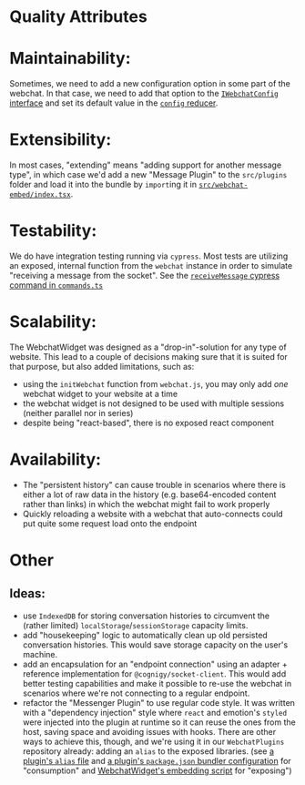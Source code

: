 # Quality Attributes

# Maintainability:
Sometimes, we need to add a new configuration option in some part of the webchat.
In that case, we need to add that option to the [`IWebchatConfig` interface](../src/common/interfaces/webchat-config.ts) and set its default value in the [`config` reducer](../src/webchat/store/config/config-reducer.ts).

# Extensibility:
In most cases, "extending" means "adding support for another message type", in which case we'd add a new "Message Plugin" to the `src/plugins` folder and load it into the bundle by `import`ing it in [`src/webchat-embed/index.tsx`](../src/webchat-embed//index.tsx).

# Testability:
We do have integration testing running via `cypress`. Most tests are utilizing an exposed, internal function from the `webchat` instance in order to simulate "receiving a message from the socket".
See the [`receiveMessage` cypress command in `commands.ts`](../cypress/support/commands.ts)

# Scalability:
The WebchatWidget was designed as a "drop-in"-solution for any type of website.
This lead to a couple of decisions making sure that it is suited for that purpose, but also added limitations, such as:
- using the `initWebchat` function from `webchat.js`, you may only add _one_ webchat widget to your website at a time
- the webchat widget is not designed to be used with multiple sessions (neither parallel nor in series)
- despite being "react-based", there is no exposed react component 

# Availability:
  - The "persistent history" can cause trouble in scenarios where there is either a lot of raw data in the history (e.g. base64-encoded content rather than links) in which the webchat might fail to work properly
  - Quickly reloading a website with a webchat that auto-connects could put quite some request load onto the endpoint

# Other
## Ideas:
- use `IndexedDB` for storing conversation histories to circumvent the (rather limited) `localStorage`/`sessionStorage` capacity limits.
- add "housekeeping" logic to automatically clean up old persisted conversation histories. This would save storage capacity on the user's machine.
- add an encapsulation for an "endpoint connection" using an adapter + reference implementation for `@cognigy/socket-client`. This would add better testing capabilities and make it possible to re-use the webchat in scenarios where we're not connecting to a regular endpoint.
- refactor the "Messenger Plugin" to use regular code style. It was written with a "dependency injection" style where `react` and emotion's `styled` were injected into the plugin at runtime so it can reuse the ones from the host, saving space and avoiding issues with hooks. There are other ways to achieve this, though, and we're using it in our `WebchatPlugins` repository already: adding an `alias` to the exposed libraries. (see [a plugin's `alias` file](https://github.com/Cognigy/WebchatPlugins/blob/0ca12f4154f394faeb7183be9453ee3f13236d2f/plugins/qr-code-reader/alias/react.js#L5) and [a plugin's `package.json` bundler configuration](https://github.com/Cognigy/WebchatPlugins/blob/0ca12f4154f394faeb7183be9453ee3f13236d2f/plugins/qr-code-reader/package.json#L22) for "consumption" and [WebchatWidget's embedding script](https://github.com/Cognigy/WebchatWidget/blob/1b280dc69fc9618664ee9355ff2b72f3121194e4/src/webchat-embed/index.tsx#L102) for "exposing")